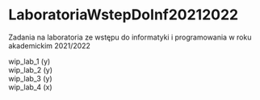 # LaboratoriaWstepDoInf20212022
Zadania na laboratoria ze wstępu do informatyki i programowania w roku akademickim 2021/2022

wip_lab_1 (y)  
wip_lab_2 (y)  
wip_lab_3 (y)  
wip_lab_4 (x)  
